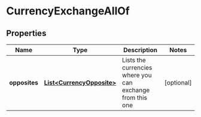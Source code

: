 

# CurrencyExchangeAllOf

## Properties

Name | Type | Description | Notes
------------ | ------------- | ------------- | -------------
**opposites** | [**List&lt;CurrencyOpposite&gt;**](CurrencyOpposite.md) | Lists the currencies where you can exchange from this one |  [optional]



